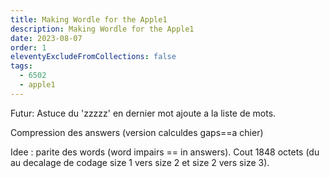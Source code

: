```yaml
---
title: Making Wordle for the Apple1
description: Making Wordle for the Apple1
date: 2023-08-07
order: 1
eleventyExcludeFromCollections: false
tags:
  - 6502
  - apple1
---
```


Futur: Astuce du 'zzzzz' en dernier mot ajoute a la liste de mots.


Compression des answers (version calculdes gaps==a chier)

Idee : parite des words (word impairs == in answers). Cout 1848 octets (du au decalage de codage size 1 vers size 2 et size 2 vers size 3).
